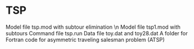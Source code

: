 # TSP
Model file tsp.mod with subtour elimination \n
Model file tsp1.mod with subtours
Command file tsp.run
Data file toy.dat and toy28.dat
A folder for Fortran code for asymmetric traveling salesman problem (ATSP)
